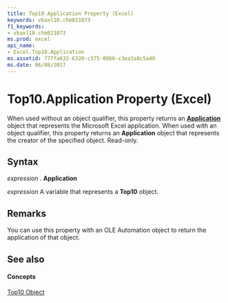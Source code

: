 ```yaml
---
title: Top10.Application Property (Excel)
keywords: vbaxl10.chm821073
f1_keywords:
- vbaxl10.chm821073
ms.prod: excel
api_name:
- Excel.Top10.Application
ms.assetid: 777fa632-6320-c375-0966-c3ea3a8c5a40
ms.date: 06/08/2017
---
```



# Top10.Application Property (Excel)

When used without an object qualifier, this property returns an **[Application](application-object-excel.md)** object that represents the Microsoft Excel application. When used with an object qualifier, this property returns an **Application** object that represents the creator of the specified object. Read-only.


## Syntax

 _expression_ . **Application**

 _expression_ A variable that represents a **Top10** object.


## Remarks

You can use this property with an OLE Automation object to return the application of that object.


## See also


#### Concepts


[Top10 Object](top10-object-excel.md)


